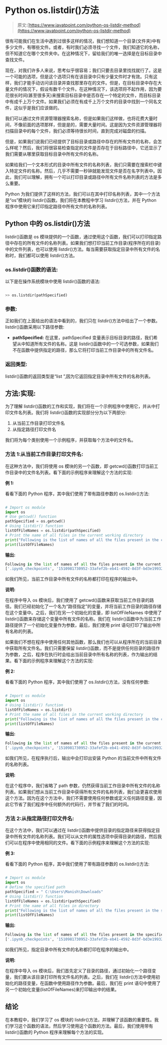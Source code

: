 # Python os.listdir()方法

> 原文:[https://www.javatpoint.com/python-os-listdir-method](https://www.javatpoint.com/python-os-listdir-method)

很有可能我们在生活中遇到过很多这样的情况，我们想知道一个目录(文件夹)中有多少文件，有哪些文件。或者，有时我们必须寻找一个文件，我们知道它的名称，但不知道它在哪个文件夹中。在这种情况下，留给我们的唯一选择是在目标目录中查找文件。

现在，对我们许多人来说，思考似乎很容易；我们只要去目录里找找就行了。这是一个可能的选项，但是这个选项只有在该目录中只有少量文件时才有效。只有这样，我们才能手动访问该目录并查找那里存在的文件。但是，在目标目录中存在大量文件的情况下，假设有数千个文件。在这种情况下，该选项将不起作用，因为要花很长时间(甚至很多天)来搜索目标目录中是否存在一个特定的文件，而目标目录中有成千上万个文件。如果我们必须在有成千上万个文件的目录中找到一个同名文件，这似乎是我们应该做的。

我们可以通过文件资源管理器搜索名称，但是如果我们这样做，也将花费大量时间，不像前面的选项那样，但是是的，需要大量时间。这是因为文件资源管理器将扫描目录中的每个文件，我们必须等待很长时间，直到完成对磁盘的扫描。

但是，如果我们说我们已经提供了目标目录或路径中存在的所有文件的名称，会怎么样呢？然后，我们将很容易检查指定的文件是否存在于目标路径中，它还显示了我们需要从哪里获取目标目录中所有文件的名称。

如果给我们一个文本形式的目录中所有文件的名称列表，我们只需要在搜索栏中键入特定文件的名称。然后，几乎不需要一秒钟就能发现文件是否在名字列表中。因此，我们可以理解，拥有一个可以打印目录或路径中所有文件名称列表的方法是多么重要。

Python 为我们提供了这样的方法，我们可以在其中打印名称列表，其中一个方法是“os”模块的 listdir()函数。我们将在本教程中学习 listdir()方法，并在 Python 程序中使用它来打印指定路径中所有文件的名称列表。

## Python 中的 os.listdir()方法

listdir()函数是 os 模块提供的一个函数，通过使用这个函数，我们可以打印指定路径中存在的所有文件的名称列表。如果我们想打印当前工作目录(程序所在的目录)中的文件列表，也可以使用 listdir()方法。每当需要获取指定目录中所有文件的名称时，我们都可以使用 listdir()方法。

### os.listdir()函数的语法:

以下是在操作系统模块中使用 listdir()函数的语法:

```py

>> os.listdir(pathSpecified)

```

### 参数:

正如我们在上面给出的语法中看到的，我们只在 listdir()方法中给出了一个参数。listdir()函数采用以下路径参数:

*   **pathSpecified:** 在这里，pathSpecified 变量表示目标目录的路径，我们希望从中知道所有文件的名称。这是 listdir()函数中的一个可选参数，如果我们不在函数中提供指定的路径，那么它将打印当前工作目录中的所有文件名。

### 返回类型:

listdir()函数的返回类型是“list ”,因为它返回指定目录中所有文件的名称列表。

## 方法:实现:

为了理解 listdir()函数的工作和实现，我们将在一个示例程序中使用它，并从中打印文件名列表。我们将 listdir()函数的实现部分分为以下两部分:

1.  从当前工作目录打印文件名
2.  从指定路径打印文件名

我们将为每个类别使用一个示例程序，并获取每个方法中的文件名。

### 方法 1:从当前工作目录打印文件名:

在这种方法中，我们将使用 os 模块的另一个函数，即 getcwd()函数打印当前工作目录中的文件名列表。看下面的示例程序来理解这个方法的实现:

**例 1:**

看看下面的 Python 程序，其中我们使用了带有路径参数的 os.listdir()方法:

```py

# Import os module
import os
# Use getcwd() function
pathSpecified = os.getcwd()
# Using listdir() function
listOfFileNames = os.listdir(pathSpecified)
# Print the name of all files in the current working directory
print("Following is the list of names of all the files present in the current working directory: ")
print(listOfFileNames)

```

**输出:**

```py
Following is the list of names of all the files present in the current working directory: 
['.ipynb_checkpoints', '1510981730952-33afef2b-eb41-4592-8d3f-bd3e19932d36_.pdf', '1510981730952-33afef2b-eb41-4592-8d3f-bd3e19932d36__19.jpg', '1527589430558.jpg', '1605467180870.png', '1605467180879.png', '160591-fruit-template-16x9.pptx', '1613034967066.jpg', '1613034967083.jpg', '1613035079325.jpg', '1613035270313.jpg', '1616159417742.jpg', '1616159417758.jpg', ???., Windows11InstallationAssistant.exe', 'WindowsPCHealthCheckSetup.msi', 'Word frequency Python.edited.docx', 'wrong.jpg', 'X-ray image.png', 'XML-data.xml', 'yemen500.png', 'zambia-500.png', 'zimbabwe-500.png', 'ZoomInstaller (1).exe', 'ZoomInstaller.exe', '__pycache__', '~$EOC CERTIFICATE.pptx']

```

如我们所见，当前工作目录中所有文件的名称都打印在程序的输出中。

**说明:**

在程序中导入 os 模块后，我们使用了 getcwd()函数来获取当前工作目录的路径。我们已经初始化了一个名为“路径指定”的变量，并将当前工作目录的路径存储在这个变量中。之后，我们在另一个初始化的变量，即 listOfFileNames 中使用了 listdir()函数来存储这个变量中所有文件的名称。我们在 listdir()函数中为当前工作路径提供了一个初始化变量作为参数，最后，我们使用 print 语句打印了输出中所有名称的列表。

如果我们不想在程序中使用任何其他函数，那么我们也可以从程序所在的当前目录中获取所有文件名。我们只需要保留 listdir()函数，而不是提供任何目录的路径作为参数，之后，程序在执行时会给出当前目录中所有名称的列表，作为输出的结果。看下面的示例程序来理解这个方法的实现:

**例 2:**

看看下面的 Python 程序，其中我们使用了 os.listdir()方法，没有任何参数:

```py

# Import os module
import os
# Using listdir() function
listOfFileNames = os.listdir()
# Print the name of all files in the current working directory
print("Following is the list of names of all the files present in the current working directory: ")
print(listOfFileNames)

```

**输出:**

```py
Following is the list of names of all the files present in the current working directory: 
['.ipynb_checkpoints', '1510981730952-33afef2b-eb41-4592-8d3f-bd3e19932d36_.pdf', '1510981730952-33afef2b-eb41-4592-8d3f-bd3e19932d36__19.jpg', '1527589430558.jpg', '1605467180870.png', '1605467180879.png', '160591-fruit-template-16x9.pptx', '1613034967066.jpg', '1613034967083.jpg', '1613035079325.jpg', '1613035270313.jpg', '1616159417742.jpg', '1616159417758.jpg', ???., Windows11InstallationAssistant.exe', 'WindowsPCHealthCheckSetup.msi', 'Word frequency Python.edited.docx', 'wrong.jpg', 'X-ray image.png', 'XML-data.xml', 'yemen500.png', 'zambia-500.png', 'zimbabwe-500.png', 'ZoomInstaller (1).exe', 'ZoomInstaller.exe', '__pycache__', '~$EOC CERTIFICATE.pptx']

```

如我们所见，在程序执行后，输出中会打印出安装 Python 的当前文件中所有文件的名称列表。

**说明:**

在这个程序中，我们省略了 path 参数，仍然获得当前工作目录中所有文件的名称列表。如果我们想从当前工作目录中获得所有文件的名称列表，我们会更喜欢使用这个方法。因为在这个方法中，我们不需要使用任何参数或定义任何路径变量，因此它节省了我们程序中任何额外的代码行，并节省了我们的时间。

### 方法 2:从指定路径打印文件名:

在这个方法中，我们可以通过在 listdir()函数中提供目录的指定路径来获得指定目录中所有文件的名称列表。我们可以从文件的属性选项中获得目录的路径，然后我们可以在程序中使用相同的文件。看下面的示例程序来理解这个方法的实现:

**例 3:**

看看下面的 Python 程序，其中我们使用了带有路径参数的 os.listdir()方法:

```py

# Import os module
import os
# Define the specified path
pathSpecified = " C:\Users\Manish\Downloads"
# Using listdir() function
listOfFileNames = os.listdir(pathSpecified)
# Print the name of all files in directory
print("Following is the list of names of all the files present in the specified directory: ")
print(listOfFileNames)

```

**输出:**

```py
Following is the list of names of all the files present in the specified directory: 
['.ipynb_checkpoints', '1510981730952-33afef2b-eb41-4592-8d3f-bd3e19932d36_.pdf', '1510981730952-33afef2b-eb41-4592-8d3f-bd3e19932d36__19.jpg', '1527589430558.jpg', '1605467180870.png', '1605467180879.png', '160591-fruit-template-16x9.pptx', '1613034967066.jpg', '1613034967083.jpg', '1613035079325.jpg', '1613035270313.jpg', '1616159417742.jpg', '1616159417758.jpg', ........, Windows11InstallationAssistant.exe', 'WindowsPCHealthCheckSetup.msi', 'Word frequency Python.edited.docx', 'wrong.jpg', 'X-ray image.png', 'XML-data.xml', 'yemen500.png', 'zambia-500.png', 'zimbabwe-500.png', 'ZoomInstaller (1).exe', 'ZoomInstaller.exe', '__pycache__', '~$EOC CERTIFICATE.pptx']

```

如我们所见，指定目录中所有文件的名称都打印在程序的输出中。

**说明:**

在程序中导入 os 模块后，我们首先定义了目录的路径，通过初始化一个路径变量，我们要从该目录打印所有文件名的列表。之后，我们在 listdir()方法中使用初始化的路径变量，在函数中使用路径作为参数。最后，我们在 print 语句中使用了另一个初始化变量(listOfFileNames)来打印输出中的结果。

## 结论

在本教程中，我们学习了 os 模块的 listdir()方法，并理解了该函数的重要性。我们学习这个函数的语法，然后学习使用这个函数的方法。最后，我们使用带有 listdir()函数的 Python 程序来理解每个方法的实现。

* * *